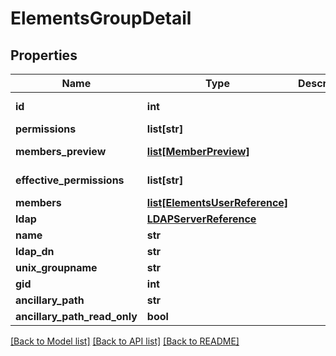 # ElementsGroupDetail

## Properties

Name | Type | Description | Notes
------------ | ------------- | ------------- | -------------
**id** | **int** |  | [optional] [readonly] 
**permissions** | **list[str]** |  | [optional] 
**members_preview** | [**list[MemberPreview]**](MemberPreview.md) |  | [optional] [readonly] 
**effective_permissions** | **list[str]** |  | [optional] [readonly] 
**members** | [**list[ElementsUserReference]**](ElementsUserReference.md) |  | [optional] 
**ldap** | [**LDAPServerReference**](LDAPServerReference.md) |  | [optional] 
**name** | **str** |  | 
**ldap_dn** | **str** |  | [optional] 
**unix_groupname** | **str** |  | [optional] 
**gid** | **int** |  | [optional] 
**ancillary_path** | **str** |  | [optional] 
**ancillary_path_read_only** | **bool** |  | [optional] 

[[Back to Model list]](../#documentation-for-models) [[Back to API list]](../#documentation-for-api-endpoints) [[Back to README]](../)


